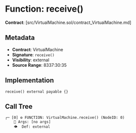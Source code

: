 # Function: receive()

**Contract**: [src/VirtualMachine.sol/contract_VirtualMachine.md]

## Metadata

- **Contract**: VirtualMachine
- **Signature**: `receive()`
- **Visibility**: external
- **Source Range**: 8337:30:35

## Implementation

```solidity
receive() external payable {}
```

## Call Tree

```
┌─ [0] ⚙️ FUNCTION: VirtualMachine.receive() (NodeID: 0)
    💬 Args: [no args]
    👁️  Def: external
```
